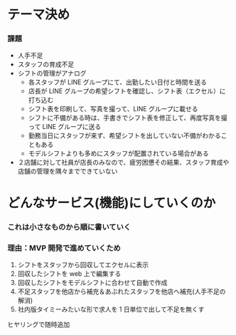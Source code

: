 # テーマ決め

### 課題

-   人手不足
-   スタッフの育成不足
-   シフトの管理がアナログ
    -   各スタッフが LINE グループにて、出勤したい日付と時間を送る
    -   店長が LINE グループの希望シフトを確認し、シフト表（エクセル）に打ち込む
    -   シフト表を印刷して、写真を撮って、LINE グループに載せる
    -   シフトに不備がある時は、手書きでシフト表を修正して、再度写真を撮って LINE グループに送る
    -   勤務当日にスタッフが来ず、希望シフトを出していない不備がわかることもある
    -   モデルシフトよりも多めにスタッフが配置されている場合がある
-   ２店舗に対して社員が店長のみなので、疲労困憊その結果、スタッフ育成や店舗の管理を隅々までできていない

# どんなサービス(機能)にしていくのか

### これは小さなものから順に書いていく

### 理由：MVP 開発で進めていくため

1. シフトをスタッフから回収してエクセルに表示
2. 回収したシフトを web 上で編集する
3. 回収したシフトをモデルシフトに合わせて自動で作成
4. 不足スタッフを他店から補充＆あぶれたスタッフを他店へ補充(人手不足の解消)
5. 社内版タイミーみたいな形で求人を 1 日単位で出して不足を無くす

ヒヤリングで随時追加
